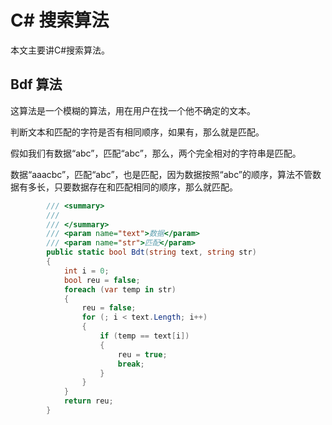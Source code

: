  # C# 搜索算法

本文主要讲C#搜索算法。

<!--more-->

<div id="toc"></div>

<!--cdsn-->

## Bdf 算法

这算法是一个模糊的算法，用在用户在找一个他不确定的文本。

判断文本和匹配的字符是否有相同顺序，如果有，那么就是匹配。

假如我们有数据“abc”，匹配“abc”，那么，两个完全相对的字符串是匹配。

数据“aaacbc”，匹配“abc”，也是匹配，因为数据按照“abc”的顺序，算法不管数据有多长，只要数据存在和匹配相同的顺序，那么就匹配。

		

```csharp
        /// <summary>
        /// 
        /// </summary>
        /// <param name="text">数据</param>
        /// <param name="str">匹配</param>
        public static bool Bdt(string text, string str)
        {
            int i = 0;
            bool reu = false;
            foreach (var temp in str)
            {
                reu = false;
                for (; i < text.Length; i++)
                {
                    if (temp == text[i])
                    {
                        reu = true;
                        break;
                    }
                }
            }
            return reu;
        }

```


